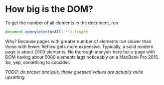 # How big is the DOM?

To get the number of all elements in the document, run

```javascript
document.querySelectorAll('*').length
```

Why? Because pages with greater number of elements run slower
than those with fewer. Reflow gets more expensive. Typically, a
solid modern page is about 2000 elements. No thorough analysis
here but a page with DOM having about 5000 elements lags
noticeably on a MacBook Pro 2015. So, yep, something to consider.

_TODO: do proper analysis, those guessed values are actually quite
upsetting._
